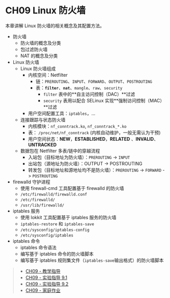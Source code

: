 # CH09 Linux 防火墙

本章讲解 Linux 防火墙的相关概念及其配置方法。

* 防火墙
  * 防火墙的概念及分类
  * 包过滤防火墙
  * NAT 的概念及分类
* Linux 防火墙
  * Linux 防火墙组成
    * 内核空间：Netfilter
      * 链：`PREROUTING`、`INPUT`、`FORWARD`、`OUTPUT`、`POSTROUTING`
      * 表：**`filter`**、**`nat`**、`mangle`、`raw`、`security`
        * `filter` 表中的**自主访问控制（DAC）**过滤
        * `security` 表用以配合 SELinux 实现**强制访问控制（MAC）**过滤
    * 用户空间配置工具：`iptables`，... 
  * 连接跟踪与状态防火墙
    * 内核模块：`nf_conntrack.ko`, `nf_conntrack_*.ko`
    * 表： `/proc/net/nf_conntrack` (内核自动维护，一般无需认为干预)
    * 用户空间状态：**NEW**，**ESTABLISHED**，**RELATED** 、**INVALID**、**UNTRACKED**
  * 数据包在 Netfilter 多表/链中的穿越流程
    * 入站包（目标地址为防火墙）：`PREROUTING` -> `INPUT`
    * 出站包（源地址为防火墙）：OUTPUT -> POSTROUTING
    * 转发包（目标地址和源地址均不是防火墙）：`PREROUTING` -> `FORWARD` -> `POSTROUTING`
* firewalld 守护进程
  * 使用 firewall-cmd 工具配置基于 firewalld 的防火墙
  * `/etc/firewalld/firewalld.conf`
  * `/etc/firewalld/`
  * `/usr/lib/firewalld/`
* iptables 服务
  * 使用 lokkit 工具配置基于 iptables 服务的防火墙
  * `iptables-restore` 和 `iptables-save` 
  * `/etc/sysconfig/iptables-config`
  * `/etc/sysconfig/iptables`
* iptables 命令
  * iptables 命令语法
  * 编写基于 iptables 命令的防火墙脚本
  * 编写基于 iptables 规则集文件（`iptables-save`输出格式）的防火墙脚本


>* [CH09 - 教学指导](guidelines.md)
>* [CH09 - 实验指导 9.1](experiment_09-01.md)
>* [CH09 - 实验指导 9.2](experiment_09-02.md)
>* [CH09 - 家庭作业](assignments.md)
